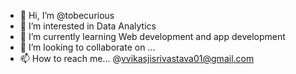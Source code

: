 - 👋 Hi, I’m @tobecurious
- 👀 I’m interested in Data Analytics
- 🌱 I’m currently learning Web development and app development
- 💞️ I’m looking to collaborate on ...
- 📫 How to reach me... @vvikasjisrivastava01@gmail.com

<!---
tobecurious/tobecurious is a ✨ special ✨ repository because its `README.md` (this file) appears on your GitHub profile.
You can click the Preview link to take a look at your changes.
--->
